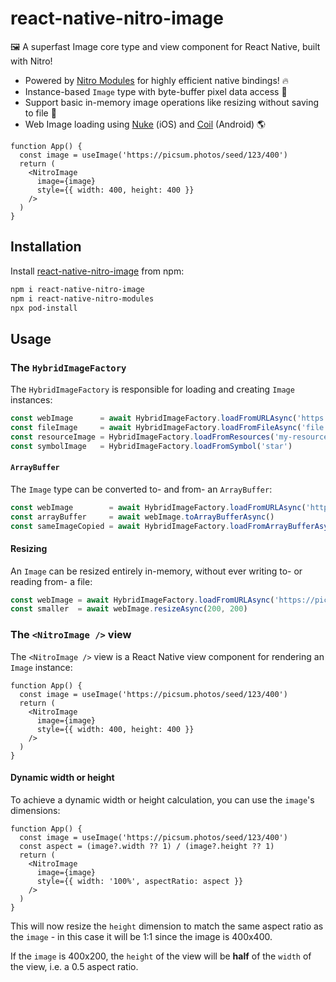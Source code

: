 # react-native-nitro-image

🖼️ A superfast Image core type and view component for React Native, built with Nitro!

- Powered by [Nitro Modules](https://nitro.margelo.com) for highly efficient native bindings! 🔥
- Instance-based `Image` type with byte-buffer pixel data access 🔗
- Support basic in-memory image operations like resizing without saving to file 📐
- Web Image loading using [Nuke](https://github.com/kean/Nuke) (iOS) and [Coil](https://github.com/coil-kt/coil) (Android) 🌎

```tsx
function App() {
  const image = useImage('https://picsum.photos/seed/123/400')
  return (
    <NitroImage
      image={image}
      style={{ width: 400, height: 400 }}
    />
  )
}
```

## Installation

Install [react-native-nitro-image](https://www.npmjs.com/package/react-native-nitro-image) from npm:

```bash
npm i react-native-nitro-image
npm i react-native-nitro-modules
npx pod-install
```

## Usage

### The `HybridImageFactory`

The `HybridImageFactory` is responsible for loading and creating `Image` instances:

```ts
const webImage      = await HybridImageFactory.loadFromURLAsync('https://picsum.photos/seed/123/400')
const fileImage     = await HybridImageFactory.loadFromFileAsync('file://my-image.jpg')
const resourceImage = HybridImageFactory.loadFromResources('my-resource.jpg')
const symbolImage   = HybridImageFactory.loadFromSymbol('star')
```

#### `ArrayBuffer`

The `Image` type can be converted to- and from- an `ArrayBuffer`:

```ts
const webImage        = await HybridImageFactory.loadFromURLAsync('https://picsum.photos/seed/123/400')
const arrayBuffer     = await webImage.toArrayBufferAsync()
const sameImageCopied = await HybridImageFactory.loadFromArrayBufferAsync(arrayBuffer)
```

#### Resizing

An `Image` can be resized entirely in-memory, without ever writing to- or reading from- a file:

```ts
const webImage = await HybridImageFactory.loadFromURLAsync('https://picsum.photos/seed/123/400')
const smaller  = await webImage.resizeAsync(200, 200)
```

### The `<NitroImage />` view

The `<NitroImage />` view is a React Native view component for rendering an `Image` instance:

```tsx
function App() {
  const image = useImage('https://picsum.photos/seed/123/400')
  return (
    <NitroImage
      image={image}
      style={{ width: 400, height: 400 }}
    />
  )
}
```

#### Dynamic width or height

To achieve a dynamic width or height calculation, you can use the `image`'s dimensions:

```tsx
function App() {
  const image = useImage('https://picsum.photos/seed/123/400')
  const aspect = (image?.width ?? 1) / (image?.height ?? 1)
  return (
    <NitroImage
      image={image}
      style={{ width: '100%', aspectRatio: aspect }}
    />
  )
}
```

This will now resize the `height` dimension to match the same aspect ratio as the `image` - in this case it will be 1:1 since the image is 400x400.

If the `image` is 400x200, the `height` of the view will be **half** of the `width` of the view, i.e. a 0.5 aspect ratio.

